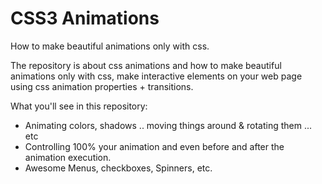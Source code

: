 # CSS3 Animations
 How to make beautiful animations only with css.


The repository is about css animations and how to make beautiful animations only with css, make interactive elements on your web page using css animation properties + transitions.  

What you'll see in this repository: 

- Animating colors, shadows .. moving things around & rotating them ... etc 
- Controlling 100% your animation and even before and after the animation execution. 
- Awesome Menus, checkboxes, Spinners, etc.
